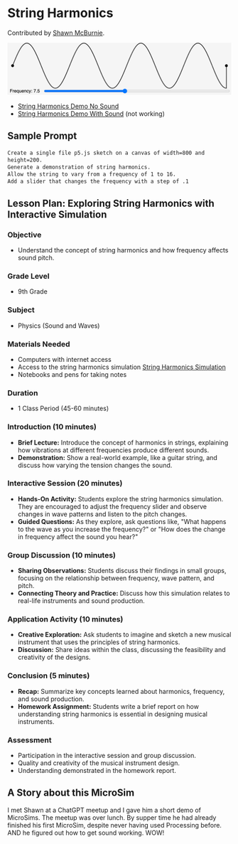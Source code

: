 # String Harmonics

Contributed by [Shawn McBurnie](https://www.linkedin.com/in/shawnmcburnie/).

![String Harmonics](./../img/string-harmonics.png)

* [String Harmonics Demo No Sound](./string-harmonics.html)
* [String Harmonics Demo With Sound](./string-harmonics-osc.html) (not working)

## Sample Prompt

```linenums="0"
Create a single file p5.js sketch on a canvas of width=800 and height=200.
Generate a demonstration of string harmonics.
Allow the string to vary from a frequency of 1 to 16.
Add a slider that changes the frequency with a step of .1
```

## Lesson Plan: Exploring String Harmonics with Interactive Simulation

### Objective
- Understand the concept of string harmonics and how frequency affects sound pitch.

### Grade Level
- 9th Grade

### Subject
- Physics (Sound and Waves)

### Materials Needed
- Computers with internet access
- Access to the string harmonics simulation [String Harmonics Simulation](https://dmccreary.github.io/microsims/sims/string-harmonics/)
- Notebooks and pens for taking notes

### Duration
- 1 Class Period (45-60 minutes)

### Introduction (10 minutes)
- **Brief Lecture:** Introduce the concept of harmonics in strings, explaining how vibrations at different frequencies produce different sounds.
- **Demonstration:** Show a real-world example, like a guitar string, and discuss how varying the tension changes the sound.

### Interactive Session (20 minutes)
- **Hands-On Activity:** Students explore the string harmonics simulation. They are encouraged to adjust the frequency slider and observe changes in wave patterns and listen to the pitch changes.
- **Guided Questions:** As they explore, ask questions like, "What happens to the wave as you increase the frequency?" or "How does the change in frequency affect the sound you hear?"

### Group Discussion (10 minutes)
- **Sharing Observations:** Students discuss their findings in small groups, focusing on the relationship between frequency, wave pattern, and pitch.
- **Connecting Theory and Practice:** Discuss how this simulation relates to real-life instruments and sound production.

### Application Activity (10 minutes)
- **Creative Exploration:** Ask students to imagine and sketch a new musical instrument that uses the principles of string harmonics.
- **Discussion:** Share ideas within the class, discussing the feasibility and creativity of the designs.

### Conclusion (5 minutes)
- **Recap:** Summarize key concepts learned about harmonics, frequency, and sound production.
- **Homework Assignment:** Students write a brief report on how understanding string harmonics is essential in designing musical instruments.

### Assessment
- Participation in the interactive session and group discussion.
- Quality and creativity of the musical instrument design.
- Understanding demonstrated in the homework report.

## A Story about this MicroSim

I met Shawn at a ChatGPT meetup and I gave him a short demo of MicroSims.  The meetup was over lunch.  By supper time he had already finished his first MicroSim, despite never having used Processing before.  AND he figured
out how to get sound working.  WOW!